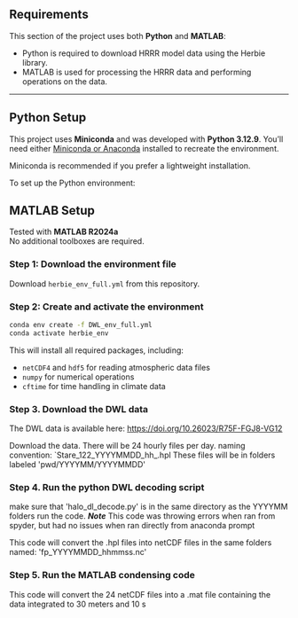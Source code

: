 ## Requirements

This section of the project uses both **Python** and **MATLAB**:

- Python is required to download HRRR model data using the Herbie library.
- MATLAB is used for processing the HRRR data and performing operations on the data.
---

## Python Setup

This project uses **Miniconda** and was developed with **Python 3.12.9**. You’ll need either [Miniconda or Anaconda](https://docs.conda.io/en/latest/miniconda.html#latest-miniconda-installer-links) installed to recreate the environment.

Miniconda is recommended if you prefer a lightweight installation.

To set up the Python environment:

## MATLAB Setup

Tested with **MATLAB R2024a**  
No additional toolboxes are required.

### Step 1: Download the environment file

Download `herbie_env_full.yml` from this repository.

### Step 2: Create and activate the environment

```bash
conda env create -f DWL_env_full.yml
conda activate herbie_env
```

This will install all required packages, including:
- `netCDF4` and `hdf5` for reading atmospheric data files
- `numpy` for numerical operations
- `cftime` for time handling in climate data

### Step 3. Download the DWL data

The DWL data is available here: https://doi.org/10.26023/R75F-FGJ8-VG12

Download the data. There will be 24 hourly files per day. naming convention: `Stare_122_YYYYMMDD_hh_.hpl
These files will be in folders labeled 'pwd/YYYYMM/YYYYMMDD'

### Step 4. Run the python DWL decoding script

make sure that 'halo_dl_decode.py' is in the same directory as the YYYYMM folders run the code.
***Note*** This code was throwing errors when ran from spyder, but had no issues when ran directly from anaconda prompt

This code will convert the .hpl files into netCDF files in the same folders named: 'fp_YYYYMMDD_hhmmss.nc'

### Step 5. Run the MATLAB condensing code

This code will convert the 24 netCDF files into a .mat file containing the data integrated to 30 meters and 10 s
